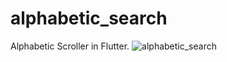 # alphabetic_search

Alphabetic Scroller in Flutter.
![alphabetic_search](https://user-images.githubusercontent.com/1061358/187211494-1f793b09-0617-4269-af4d-603f0c6df315.gif)
